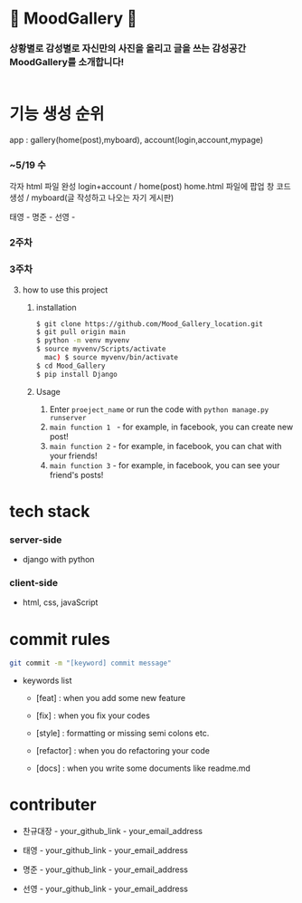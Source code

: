 # 🖤 MoodGallery 🖤


### 상황별로 감성별로 자신만의 사진을 올리고 글을 쓰는 감성공간 MoodGallery를 소개합니다! <br><br>



# 기능 생성 순위 
   app : gallery(home(post),myboard), account(login,account,mypage)

   ### ~5/19 수
   각자 html 파일 완성
   login+account / home(post) home.html 파일에 팝업 창 코드 생성 / myboard(글 작성하고 나오는 자기 게시판) 

   태영 -
   명준 -
   선영 -

   ### 2주차


   ### 3주차 





3. how to use this project

   1. installation

      ``` bash
      $ git clone https://github.com/Mood_Gallery_location.git
      $ git pull origin main
      $ python -m venv myvenv
      $ source myvenv/Scripts/activate
      	mac) $ source myvenv/bin/activate
      $ cd Mood_Gallery
      $ pip install Django
      ```

   2. Usage

      1. Enter `proeject_name` or run the code with `python manage.py runserver`
      2. `main function 1 ` - for example, in facebook, you can create new post!
      3. `main function 2` - for example, in facebook, you can chat with your friends!
      4. `main function 3` - for example, in facebook, you can see your friend's posts!



# tech stack

### server-side

- django with python

### client-side

- html, css, javaScript

  

# commit rules

```bash
git commit -m "[keyword] commit message"
```

- keywords list

  - [feat] : when you add some new feature

  - [fix] : when you fix your codes

  - [style] : formatting or missing semi colons etc.

  - [refactor] : when you do refactoring your code

  - [docs] : when you write some documents like readme.md

    

# contributer

- 찬규대장 - your_github_link - your_email_address

- 태영 - your_github_link - your_email_address

- 명준 - your_github_link - your_email_address

- 선영 - your_github_link - your_email_address

  


